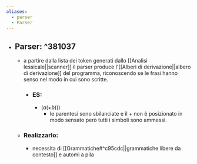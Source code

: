 ```yaml
---
aliases:
  - parser
  - Parser
---
```


- ## Parser: ^381037
	- a partire dalla lista dei token generati dallo [[Analisi lessicale||scanner]] il parser produce l'[[Alberi di derivazione||albero di derivazione]] del programma, riconoscendo se le frasi hanno senso nel modo in cui sono scritte.
		- ### ES:
			- $(a(+b)))$ 
				- le parentesi sono sbilanciate e il $+$ non è posizionato in modo sensato però tutti i simboli sono ammessi.
	- ### Realizzarlo:
		- necessita di [[Grammatiche#^c95cdc||grammatiche libere da contesto]] e automi a pila 